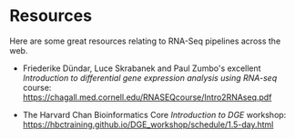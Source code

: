 # Resources

Here are some great resources relating to RNA-Seq pipelines across the web.

* Friederike Dündar, Luce Skrabanek and Paul Zumbo's excellent *Introduction to differential gene expression analysis using RNA-seq* course: https://chagall.med.cornell.edu/RNASEQcourse/Intro2RNAseq.pdf

* The Harvard Chan Bioinformatics Core *Introduction to DGE* workshop: https://hbctraining.github.io/DGE_workshop/schedule/1.5-day.html

